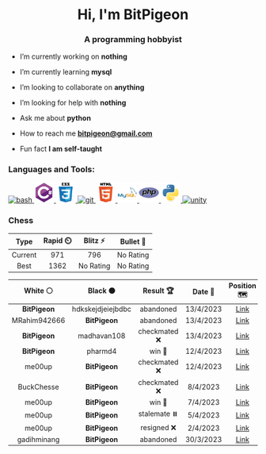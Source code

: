 <h1 align="center">Hi, I'm BitPigeon</h1>
<h3 align="center">A programming hobbyist</h3>


- I’m currently working on **nothing**

- I’m currently learning **mysql**

- I’m looking to collaborate on **anything**

- I’m looking for help with **nothing**

- Ask me about **python**

- How to reach me **bitpigeon@gmail.com**

- Fun fact **I am self-taught**

<!--<h3 align="left">Connect with me:</h3>
<p align="left">
<a href="https://dev.to/bitpigeon" target="blank"><img align="center" src="https://raw.githubusercontent.com/rahuldkjain/github-profile-readme-generator/master/src/images/icons/Social/devto.svg" alt="bitpigeon" height="30" width="40" /></a>
<a href="https://stackoverflow.com/users/bitpigeon" target="blank"><img align="center" src="https://raw.githubusercontent.com/rahuldkjain/github-profile-readme-generator/master/src/images/icons/Social/stack-overflow.svg" alt="bitpigeon" height="30" width="40" /></a>
</p> -->

<h3 align="left">Languages and Tools:</h3>
<p align="left"> <a href="https://www.gnu.org/software/bash/" target="_blank" rel="noreferrer"> <img src="https://www.vectorlogo.zone/logos/gnu_bash/gnu_bash-icon.svg" alt="bash" width="40" height="40"/> </a> <a href="https://www.w3schools.com/cs/" target="_blank" rel="noreferrer"> <img src="https://raw.githubusercontent.com/devicons/devicon/master/icons/csharp/csharp-original.svg" alt="csharp" width="40" height="40"/> </a> <a href="https://www.w3schools.com/css/" target="_blank" rel="noreferrer"> <img src="https://raw.githubusercontent.com/devicons/devicon/master/icons/css3/css3-original-wordmark.svg" alt="css3" width="40" height="40"/> </a> <a href="https://git-scm.com/" target="_blank" rel="noreferrer"> <img src="https://www.vectorlogo.zone/logos/git-scm/git-scm-icon.svg" alt="git" width="40" height="40"/> </a> <a href="https://www.w3.org/html/" target="_blank" rel="noreferrer"> <img src="https://raw.githubusercontent.com/devicons/devicon/master/icons/html5/html5-original-wordmark.svg" alt="html5" width="40" height="40"/> </a> <a href="https://www.mysql.com/" target="_blank" rel="noreferrer"> <img src="https://raw.githubusercontent.com/devicons/devicon/master/icons/mysql/mysql-original-wordmark.svg" alt="mysql" width="40" height="40"/> </a> <a href="https://www.php.net" target="_blank" rel="noreferrer"> <img src="https://raw.githubusercontent.com/devicons/devicon/master/icons/php/php-original.svg" alt="php" width="40" height="40"/> </a> <a href="https://www.python.org" target="_blank" rel="noreferrer"> <img src="https://raw.githubusercontent.com/devicons/devicon/master/icons/python/python-original.svg" alt="python" width="40" height="40"/> </a> <a href="https://unity.com/" target="_blank" rel="noreferrer"> <img src="https://www.vectorlogo.zone/logos/unity3d/unity3d-icon.svg" alt="unity" width="40" height="40"/> </a> </p>

### Chess

<!--START_SECTION:chessStats-->
<!-- Automatically generated with https://github.com/Balastrong/chess-stats-action -->

| Type | Rapid ⏲️ | Blitz ⚡ | Bullet 🔫 |
|:---:|:---:|:---:|:---:|
| Current | 971 | 796 | No Rating |
| Best | 1362 | No Rating | No Rating |

| White ⚪ | Black ⚫ | Result 🏆 | Date 📅 | Position 🗺️ | Type 🕕 |
|:---:|:---:|:---:|:---:|:---:|:---:|
| **BitPigeon** | hdkskejdjeiejbdbc | abandoned  | 13/4/2023 | <a href="http://www.ee.unb.ca/cgi-bin/tervo/fen.pl?select=rnbqkbnr/ppp2ppp/8/3pp3/4P3/3P4/PPP2PPP/RNBQKBNR w KQkq d6">Link</a> | Rapid |
| MRahim942666 | **BitPigeon** | abandoned  | 13/4/2023 | <a href="http://www.ee.unb.ca/cgi-bin/tervo/fen.pl?select=rnbqkbnr/pp1ppppp/8/2p5/4P3/P7/1PPP1PPP/RNBQKBNR b KQkq -">Link</a> | Rapid |
| **BitPigeon** | madhavan108 | checkmated ❌ | 13/4/2023 | <a href="http://www.ee.unb.ca/cgi-bin/tervo/fen.pl?select=1r6/p1p2p1p/2k3p1/K4p2/5P2/q4nPB/7P/7R w - -">Link</a> | Rapid |
| **BitPigeon** | pharmd4 | win 🥇 | 12/4/2023 | <a href="http://www.ee.unb.ca/cgi-bin/tervo/fen.pl?select=r1bqk1nr/pp1p1ppp/2n1p3/8/4P3/2P1bN2/P3NPPP/R2QKB1R w KQkq - 0 9">Link</a> | Daily |
| me00up | **BitPigeon** | checkmated ❌ | 12/4/2023 | <a href="http://www.ee.unb.ca/cgi-bin/tervo/fen.pl?select=8/8/8/6P1/p3N2P/P5Bk/2K1Q3/7R b - - 6 48">Link</a> | Daily |
| BuckChesse | **BitPigeon** | checkmated ❌ | 8/4/2023 | <a href="http://www.ee.unb.ca/cgi-bin/tervo/fen.pl?select=3k3R/K5R1/8/7p/4P3/5n2/PP6/2r5 b - -">Link</a> | Rapid |
| me00up | **BitPigeon** | win 🥇 | 7/4/2023 | <a href="http://www.ee.unb.ca/cgi-bin/tervo/fen.pl?select=8/6p1/7q/k4K2/7p/8/8/8 w - - 0 53">Link</a> | Daily |
| me00up | **BitPigeon** | stalemate ⏸️ | 5/4/2023 | <a href="http://www.ee.unb.ca/cgi-bin/tervo/fen.pl?select=3RQ3/2k5/6K1/1Q6/8/8/8/8 b - - 4 70">Link</a> | Daily |
| me00up | **BitPigeon** | resigned ❌ | 2/4/2023 | <a href="http://www.ee.unb.ca/cgi-bin/tervo/fen.pl?select=5Q2/8/2P1Q3/6k1/8/1P3P2/1B4K1/1N6 b - - 0 47">Link</a> | Daily |
| gadihminang | **BitPigeon** | abandoned  | 30/3/2023 | <a href="http://www.ee.unb.ca/cgi-bin/tervo/fen.pl?select=8/8/4N1RB/3B4/5P2/2PK3P/1r3k2/7R b - -">Link</a> | Blitz |

<!--END_SECTION:chessStats-->
